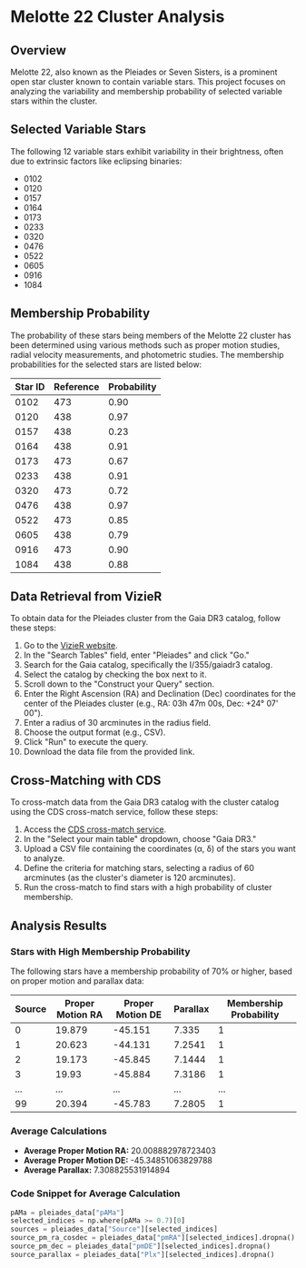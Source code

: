 # Melotte 22 Cluster Analysis

## Overview
Melotte 22, also known as the Pleiades or Seven Sisters, is a prominent open star cluster known to contain variable stars. This project focuses on analyzing the variability and membership probability of selected variable stars within the cluster.

## Selected Variable Stars
The following 12 variable stars exhibit variability in their brightness, often due to extrinsic factors like eclipsing binaries:

- 0102
- 0120
- 0157
- 0164
- 0173
- 0233
- 0320
- 0476
- 0522
- 0605
- 0916
- 1084

## Membership Probability
The probability of these stars being members of the Melotte 22 cluster has been determined using various methods such as proper motion studies, radial velocity measurements, and photometric studies. The membership probabilities for the selected stars are listed below:

| Star ID | Reference | Probability |
|---------|-----------|-------------|
| 0102    | 473       | 0.90        |
| 0120    | 438       | 0.97        |
| 0157    | 438       | 0.23        |
| 0164    | 438       | 0.91        |
| 0173    | 473       | 0.67        |
| 0233    | 438       | 0.91        |
| 0320    | 473       | 0.72        |
| 0476    | 438       | 0.97        |
| 0522    | 473       | 0.85        |
| 0605    | 438       | 0.79        |
| 0916    | 473       | 0.90        |
| 1084    | 438       | 0.88        |

## Data Retrieval from VizieR

To obtain data for the Pleiades cluster from the Gaia DR3 catalog, follow these steps:

1. Go to the [VizieR website](https://vizier.u-strasbg.fr/viz-bin/VizieR).
2. In the "Search Tables" field, enter "Pleiades" and click "Go."
3. Search for the Gaia catalog, specifically the I/355/gaiadr3 catalog.
4. Select the catalog by checking the box next to it.
5. Scroll down to the "Construct your Query" section.
6. Enter the Right Ascension (RA) and Declination (Dec) coordinates for the center of the Pleiades cluster (e.g., RA: 03h 47m 00s, Dec: +24° 07' 00").
7. Enter a radius of 30 arcminutes in the radius field.
8. Choose the output format (e.g., CSV).
9. Click "Run" to execute the query.
10. Download the data file from the provided link.

## Cross-Matching with CDS

To cross-match data from the Gaia DR3 catalog with the cluster catalog using the CDS cross-match service, follow these steps:

1. Access the [CDS cross-match service](http://cdsxmatch.u-strasbg.fr/).
2. In the "Select your main table" dropdown, choose "Gaia DR3."
3. Upload a CSV file containing the coordinates (α, δ) of the stars you want to analyze.
4. Define the criteria for matching stars, selecting a radius of 60 arcminutes (as the cluster's diameter is 120 arcminutes).
5. Run the cross-match to find stars with a high probability of cluster membership.

## Analysis Results

### Stars with High Membership Probability
The following stars have a membership probability of 70% or higher, based on proper motion and parallax data:

| Source | Proper Motion RA | Proper Motion DE | Parallax | Membership Probability |
|--------|-------------------|------------------|----------|------------------------|
| 0      | 19.879            | -45.151          | 7.335    | 1                      |
| 1      | 20.623            | -44.131          | 7.2541   | 1                      |
| 2      | 19.173            | -45.845          | 7.1444   | 1                      |
| 3      | 19.93             | -45.884          | 7.3186   | 1                      |
| ...    | ...               | ...              | ...      | ...                    |
| 99     | 20.394            | -45.783          | 7.2805   | 1                      |

### Average Calculations
- **Average Proper Motion RA:** 20.008882978723403
- **Average Proper Motion DE:** -45.34851063829788
- **Average Parallax:** 7.308825531914894

### Code Snippet for Average Calculation
```python
pAMa = pleiades_data["pAMa"]
selected_indices = np.where(pAMa >= 0.7)[0]
sources = pleiades_data["Source"][selected_indices]
source_pm_ra_cosdec = pleiades_data["pmRA"][selected_indices].dropna()
source_pm_dec = pleiades_data["pmDE"][selected_indices].dropna()
source_parallax = pleiades_data["Plx"][selected_indices].dropna()
